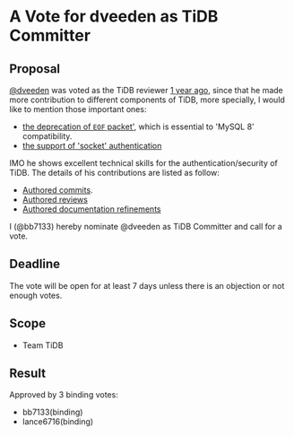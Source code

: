 # A Vote for dveeden as TiDB Committer

## Proposal

[@dveeden](https://github.com/dveeden) was voted as the TiDB reviewer [1 year ago](https://github.com/pingcap/community/pull/561), since that he made more contribution to different components of TiDB, more specially, I would like to mention those important ones:

- [the deprecation of `EOF` packet'](https://github.com/pingcap/tidb/pull/34753), which is essential to 'MySQL 8' compatibility.
- [the support of 'socket' authentication](https://github.com/pingcap/tidb/pull/27561)

IMO he shows excellent technical skills for the authentication/security of TiDB. The details of his contributions are listed as follow:

* [Authored commits](https://github.com/pingcap/tidb/commits?author=dveeden).
* [Authored reviews](https://github.com/pingcap/tidb/pulls?q=is%3Apr+reviewed-by%3Adveeden)
* [Authored documentation refinements](https://github.com/pingcap/docs/pulls?q=is%3Apr+author%3Adveeden+is%3Aclosed)

I (@bb7133) hereby nominate @dveeden as TiDB Committer and call for a vote.

## Deadline

The vote will be open for at least 7 days unless there is an objection or not enough votes.

## Scope

* Team TiDB

## Result

Approved by 3 binding votes:

* bb7133(binding)
* lance6716(binding)
